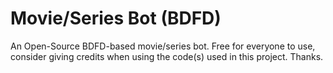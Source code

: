 # Movie/Series Bot (BDFD)
An Open-Source BDFD-based movie/series bot. Free for everyone to use, consider giving credits when using the code(s) used in this project. Thanks.
